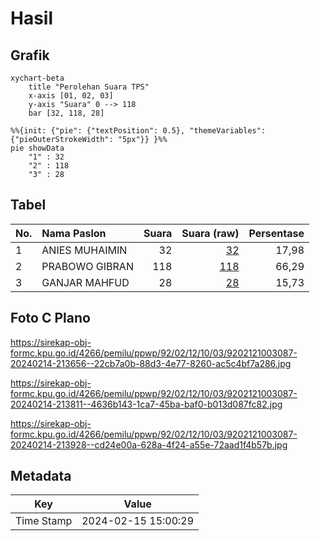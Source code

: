 # Hasil

## Grafik

```mermaid
xychart-beta
    title "Perolehan Suara TPS"
    x-axis [01, 02, 03]
    y-axis "Suara" 0 --> 118
    bar [32, 118, 28]
```

```mermaid
%%{init: {"pie": {"textPosition": 0.5}, "themeVariables": {"pieOuterStrokeWidth": "5px"}} }%%
pie showData
    "1" : 32
    "2" : 118
    "3" : 28
```

## Tabel

| No. | Nama Paslon    | Suara | Suara (raw) | Persentase |
|:--- |:-------------- | -----:| -----------:| ----------:|
| 1   | ANIES MUHAIMIN | 32    | [32][p-1]   | 17,98      |
| 2   | PRABOWO GIBRAN | 118   | [118][p-2]  | 66,29      |
| 3   | GANJAR MAHFUD  | 28    | [28][p-3]   | 15,73      |


[p-1]: https://github.com/gigit-pemilu/pemilu-2024-92-papua-barat/blob/main/pilpres/hitung-suara/sub/92-papua-barat/sub/02-manokwari/sub/12-manokwari-barat/sub/1003-wosi/sub/087-tps/sub/paslon-1.txt
[p-2]: https://github.com/gigit-pemilu/pemilu-2024-92-papua-barat/blob/main/pilpres/hitung-suara/sub/92-papua-barat/sub/02-manokwari/sub/12-manokwari-barat/sub/1003-wosi/sub/087-tps/sub/paslon-2.txt
[p-3]: https://github.com/gigit-pemilu/pemilu-2024-92-papua-barat/blob/main/pilpres/hitung-suara/sub/92-papua-barat/sub/02-manokwari/sub/12-manokwari-barat/sub/1003-wosi/sub/087-tps/sub/paslon-3.txt

## Foto C Plano

https://sirekap-obj-formc.kpu.go.id/4266/pemilu/ppwp/92/02/12/10/03/9202121003087-20240214-213656--22cb7a0b-88d3-4e77-8260-ac5c4bf7a286.jpg

https://sirekap-obj-formc.kpu.go.id/4266/pemilu/ppwp/92/02/12/10/03/9202121003087-20240214-213811--4636b143-1ca7-45ba-baf0-b013d087fc82.jpg

https://sirekap-obj-formc.kpu.go.id/4266/pemilu/ppwp/92/02/12/10/03/9202121003087-20240214-213928--cd24e00a-628a-4f24-a55e-72aad1f4b57b.jpg


## Metadata

| Key        | Value               |
| ---------- | ------------------- |
| Time Stamp | 2024-02-15 15:00:29 |




